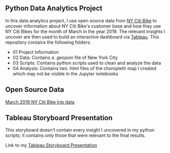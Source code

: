 ## Python Data Analytics Project
In this data analytics project, I use open source data from [NY Citi Bike](https://citibikenyc.com/) to uncover information about NY Citi Bike's customer base and how they use NY Citi Bikes for the month of March in the year 2019. The relevant insights I uncover are then used to build an interactive dashboard via [Tableau](https://public.tableau.com/). This repository contains the following folders:
- 01 Project Information
- 02 Data: Contains a .geojson file of New York City
- 03 Scripts: Contains python scripts used to clean and analyze the data
- 04 Analysis: Contains two .html files of the choropleth map I created which may not be visible in the Jupyter notebooks

## Open Source Data
[March 2019 NY Citi Bike trip data](https://s3.amazonaws.com/tripdata/201903-citibike-tripdata.csv.zip)

## Tableau Storyboard Presentation
This storyboard doesn’t contain every insight I uncovered in my python scripts; it contains only those that were relevant to the final results.

Link to my [Tableau Storyboard Presentation](https://public.tableau.com/app/profile/ryan.lee1243/viz/NYCitiBikeUserBehaviorAnalysis/NYCitiBikeStory)
